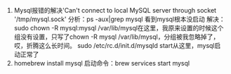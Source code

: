 1. Mysql报错的解决'Can't connect to local MySQL server through socket '/tmp/mysql.sock'
分析：ps -aux|grep mysql 看到mysql根本没启动
解决：sudo chown -R mysql:mysql /var/lib/mysql在这里，我原来设置的时候这个组没有设置，只写了chown -R mysql /var/lib/mysql，分组被我忽略掉了，哎，折腾这么长时间。
sudo  /etc/rc.d/init.d/mysqld start从这里，mysql启动正常了
2. homebrew install mysql
启动命令：brew services start mysql
